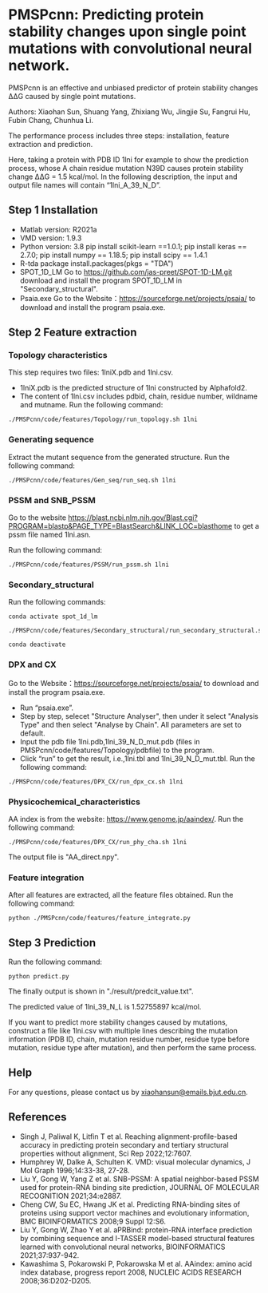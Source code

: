 # PMSPcnn: Predicting protein stability changes upon single point mutations with convolutional neural network.

PMSPcnn is an effective and unbiased predictor of protein stability changes ΔΔG caused by single point mutations.

Authors: Xiaohan Sun, Shuang Yang, Zhixiang Wu, Jingjie Su, Fangrui Hu, Fubin Chang, Chunhua Li. 

The performance process includes three steps: installation, feature extraction and prediction.

Here, taking a protein with PDB ID 1lni for example to show the prediction process, whose A chain residue mutation N39D causes protein stability change ΔΔG = 1.5 kcal/mol. In the following description, the input and output file names will contain “1lni_A_39_N_D”.  

## Step 1 Installation
* Matlab version: R2021a 
* VMD version: 1.9.3
* Python version: 3.8
  pip install scikit-learn ==1.0.1; pip install keras == 2.7.0; pip install numpy == 1.18.5; pip install scipy == 1.4.1
* R-tda package
  install.packages(pkgs = "TDA")
* SPOT_1D_LM
  Go to  https://github.com/jas-preet/SPOT-1D-LM.git download and install the program SPOT_1D_LM in "Secondary_structural".
* Psaia.exe 
  Go to the Website：https://sourceforge.net/projects/psaia/ to download and install the program psaia.exe.


## Step 2 Feature extraction

### Topology characteristics

This step requires two files: 1lniX.pdb and 1lni.csv.
* 1lniX.pdb is the predicted structure of 1lni constructed by Alphafold2.
* The content of 1lni.csv includes pdbid, chain, residue number, wildname and mutname. 
Run the following command:

```{bash}
./PMSPcnn/code/features/Topology/run_topology.sh 1lni
```
  
### Generating sequence

Extract the mutant sequence from the generated structure.
Run the following command: 

```{bash}
./PMSPcnn/code/features/Gen_seq/run_seq.sh 1lni
```

### PSSM and SNB_PSSM

Go to the website https://blast.ncbi.nlm.nih.gov/Blast.cgi?PROGRAM=blastp&PAGE_TYPE=BlastSearch&LINK_LOC=blasthome to get a pssm file named 1lni.asn.

Run the following command: 

```{bash}
./PMSPcnn/code/features/PSSM/run_pssm.sh 1lni
```
  
### Secondary_structural

Run the following commands:

```{bash}
conda activate spot_1d_lm

./PMSPcnn/code/features/Secondary_structural/run_secondary_structural.sh

conda deactivate
```

### DPX and CX

Go to the Website：https://sourceforge.net/projects/psaia/ to download and install the program psaia.exe.
* Run “psaia.exe”.
* Step by step, selecet "Structure Analyser", then under it select "Analysis Type" and then select "Analyse by Chain". All parameters are set to default.  
* Input the pdb file 1lni.pdb,1lni_39_N_D_mut.pdb (files in PMSPcnn/code/features/Topology/pdbfile) to the program.
* Click “run” to get the result, i.e.,1lni.tbl and 1lni_39_N_D_mut.tbl.
Run the following command:

```{bash}
./PMSPcnn/code/features/DPX_CX/run_dpx_cx.sh 1lni
```

### Physicochemical_characteristics

AA index is from the website: https://www.genome.jp/aaindex/.
Run the following command:

```{bash}
./PMSPcnn/code/features/DPX_CX/run_phy_cha.sh 1lni
```
The output file is "AA_direct.npy".

### Feature integration

After all features are extracted, all the feature files obtained. 
Run the following command: 

```{bash}
python ./PMSPcnn/code/features/feature_integrate.py
```

## Step 3 Prediction
Run the following command:

```{bash}
python predict.py
```
The finally output is shown in  "./result/predcit_value.txt".

The predicted value of 1lni_39_N_L is 1.52755897 kcal/mol.

If you want to predict more stability changes caused by mutations, construct a file like 1lni.csv with multiple lines describing the mutation information (PDB ID, chain, mutation residue number, residue type before mutation, residue type after mutation), and then perform the same process.


## Help

For any questions, please contact us by xiaohansun@emails.bjut.edu.cn.



## References
* Singh J, Paliwal K, Litfin T et al. Reaching alignment-profile-based accuracy in predicting protein secondary and tertiary structural properties without alignment, Sci Rep 2022;12:7607.
* Humphrey W, Dalke A, Schulten K. VMD: visual molecular dynamics, J Mol Graph 1996;14:33-38, 27-28.
* Liu Y, Gong W, Yang Z et al. SNB-PSSM: A spatial neighbor-based PSSM used for protein-RNA binding site prediction, JOURNAL OF MOLECULAR RECOGNITION 2021;34:e2887.
* Cheng CW, Su EC, Hwang JK et al. Predicting RNA-binding sites of proteins using support vector machines and evolutionary information, BMC BIOINFORMATICS 2008;9 Suppl 12:S6.
* Liu Y, Gong W, Zhao Y et al. aPRBind: protein-RNA interface prediction by combining sequence and I-TASSER model-based structural features learned with convolutional neural networks, BIOINFORMATICS 2021;37:937-942.
* Kawashima S, Pokarowski P, Pokarowska M et al. AAindex: amino acid index database, progress report 2008, NUCLEIC ACIDS RESEARCH 2008;36:D202-D205.
